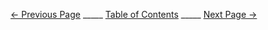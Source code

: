 [← Previous Page](previouspage.md) _____ [Table of Contents](nextpage.md) _____ [Next Page →](nextpage.md)
